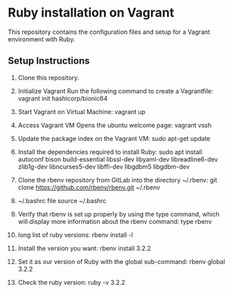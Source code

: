 # Ruby installation on Vagrant 

This repository contains the configuration files and setup for a Vagrant environment with Ruby.

## Setup Instructions

1. Clone this repository.
2. Initialize Vagrant Run the following command to create a Vagrantfile:
     vagrant init hashicorp/bionic64 
    
3. Start Vagrant on Virtual Machine:
     vagrant up 

4. Access Vagrant VM Opens the ubuntu welcome page:
     vagrant vssh
   
5. Update the package index on the Vagrant VM:
     sudo apt-get update

6. Install the dependencies required to install Ruby:
     sudo apt install autoconf bison build-essential libssl-dev libyaml-dev libreadline6-dev zlib1g-dev libncurses5-dev libffi-dev libgdbm5 libgdbm-dev

7. Clone the rbenv repository from GitLab into the directory ~/.rbenv:
     git clone  https://github.com/rbenv/rbenv.git ~/.rbenv

8. ~/.bashrc file
     source ~/.bashrc

9. Verify that rbenv is set up properly by using the type command, which will display more information about the rbenv command:
     type rbenv

10. long list of ruby versions:
     rbenv install -l

11. Install the version you want:
     rbenv install 3.2.2

12. Set it as our version of Ruby with the global sub-command:
     rbenv global 3.2.2

13. Check the ruby version:
     ruby -v
     3.2.2
  